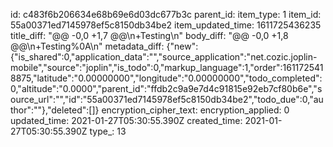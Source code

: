 id: c483f6b206634e68b69e6d03dc677b3c
parent_id: 
item_type: 1
item_id: 55a00371ed7145978ef5c8150db34be2
item_updated_time: 1611725436235
title_diff: "@@ -0,0 +1,7 @@\\n+Testing\\n"
body_diff: "@@ -0,0 +1,8 @@\\n+Testing%0A\\n"
metadata_diff: {"new":{"is_shared":0,"application_data":"","source_application":"net.cozic.joplin-mobile","source":"joplin","is_todo":0,"markup_language":1,"order":1611725418875,"latitude":"0.00000000","longitude":"0.00000000","todo_completed":0,"altitude":"0.0000","parent_id":"ffdb2c9a9e7d4c91815e92eb7cf80b6e","source_url":"","id":"55a00371ed7145978ef5c8150db34be2","todo_due":0,"author":""},"deleted":[]}
encryption_cipher_text: 
encryption_applied: 0
updated_time: 2021-01-27T05:30:55.390Z
created_time: 2021-01-27T05:30:55.390Z
type_: 13